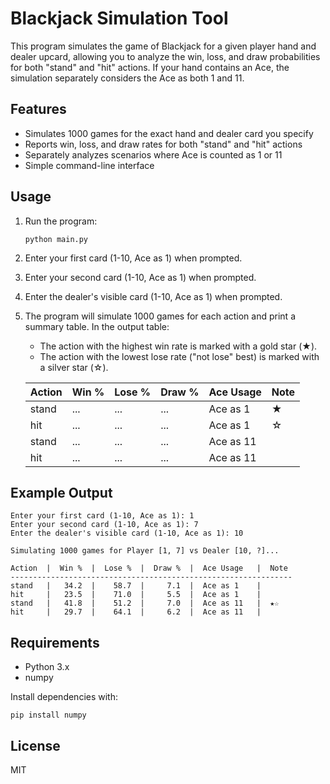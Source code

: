 # Blackjack Simulation Tool

This program simulates the game of Blackjack for a given player hand and dealer upcard, allowing you to analyze the win, loss, and draw probabilities for both "stand" and "hit" actions. If your hand contains an Ace, the simulation separately considers the Ace as both 1 and 11.

## Features
- Simulates 1000 games for the exact hand and dealer card you specify
- Reports win, loss, and draw rates for both "stand" and "hit" actions
- Separately analyzes scenarios where Ace is counted as 1 or 11
- Simple command-line interface

## Usage
1. Run the program:
   ```
   python main.py
   ```
2. Enter your first card (1-10, Ace as 1) when prompted.
3. Enter your second card (1-10, Ace as 1) when prompted.
4. Enter the dealer's visible card (1-10, Ace as 1) when prompted.

5. The program will simulate 1000 games for each action and print a summary table. In the output table:
   - The action with the highest win rate is marked with a gold star (★).
   - The action with the lowest lose rate ("not lose" best) is marked with a silver star (☆).

   | Action | Win % | Lose % | Draw % | Ace Usage | Note |
   |--------|-------|--------|--------|-----------|------|
   | stand  |  ...  |  ...   |  ...   | Ace as 1  |  ★   |
   | hit    |  ...  |  ...   |  ...   | Ace as 1  |  ☆   |
   | stand  |  ...  |  ...   |  ...   | Ace as 11 |      |
   | hit    |  ...  |  ...   |  ...   | Ace as 11 |      |

## Example Output
```
Enter your first card (1-10, Ace as 1): 1
Enter your second card (1-10, Ace as 1): 7
Enter the dealer's visible card (1-10, Ace as 1): 10

Simulating 1000 games for Player [1, 7] vs Dealer [10, ?]...

Action  |  Win %  |  Lose %  |  Draw %  |  Ace Usage   |  Note
---------------------------------------------------------------
stand   |   34.2  |    58.7  |     7.1  |  Ace as 1    |  
hit     |   23.5  |    71.0  |     5.5  |  Ace as 1    |  
stand   |   41.8  |    51.2  |     7.0  |  Ace as 11   |  ★☆
hit     |   29.7  |    64.1  |     6.2  |  Ace as 11   |  
```

## Requirements
- Python 3.x
- numpy

Install dependencies with:
```
pip install numpy
```

## License
MIT